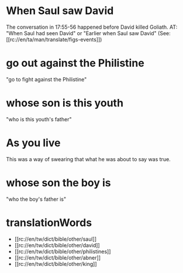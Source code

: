 # When Saul saw David

The conversation in 17:55-56 happened before David killed Goliath. AT: "When Saul had seen David" or "Earlier when Saul saw David" (See: [[rc://en/ta/man/translate/figs-events]])

# go out against the Philistine

"go to fight against the Philistine"

# whose son is this youth

"who is this youth's father"

# As you live

This was a way of swearing that what he was about to say was true.

# whose son the boy is

"who the boy's father is"

# translationWords

* [[rc://en/tw/dict/bible/other/saul]]
* [[rc://en/tw/dict/bible/other/david]]
* [[rc://en/tw/dict/bible/other/philistines]]
* [[rc://en/tw/dict/bible/other/abner]]
* [[rc://en/tw/dict/bible/other/king]]